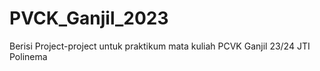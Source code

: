 # PVCK_Ganjil_2023
Berisi Project-project untuk praktikum mata kuliah PCVK Ganjil 23/24 JTI Polinema
